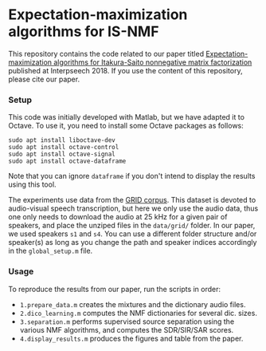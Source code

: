 # Expectation-maximization algorithms for IS-NMF

This repository contains the code related to our paper titled [Expectation-maximization algorithms for Itakura-Saito nonnegative matrix factorization](https://hal.archives-ouvertes.fr/hal-01632082) published at Interpseech 2018. If you use the content of this repository, please cite our paper.


### Setup

This code was initially developed with Matlab, but we have adapted it to Octave. To use it, you need to install some Octave packages as follows:

	sudo apt install liboctave-dev
	sudo apt install octave-control
	sudo apt install octave-signal
	sudo apt install octave-dataframe	

Note that you can ignore `dataframe` if you don't intend to display the results using this tool.

The experiments use data from the [GRID corpus](https://spandh.dcs.shef.ac.uk/gridcorpus/). This dataset is devoted to audio-visual speech transcription, but here we only use the audio data, thus one only needs to download the audio at 25 kHz for a given pair of speakers, and place the unziped files in the `data/grid/` folder. In our paper, we used speakers `s1` and `s4`. You can use a different folder structure and/or speaker(s) as long as you change the path and speaker indices accordingly in the `global_setup.m` file. 


### Usage

To reproduce the results from our paper, run the scripts in order:

- `1.prepare_data.m` creates the mixtures and the dictionary audio files.
- `2.dico_learning.m` computes the NMF dictionaries for several dic. sizes.
- `3.separation.m` performs supervised source separation using the various NMF algorithms, and computes the SDR/SIR/SAR scores.
- `4.display_results.m` produces the figures and table from the paper.

